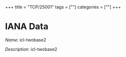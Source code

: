 +++
title = "TCP/25001"
tags = [""]
categories = [""]
+++

# IANA Data

_Name:_ icl-twobase2

_Description:_ icl-twobase2


